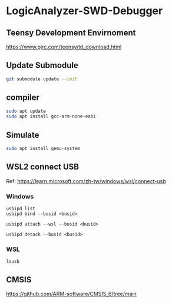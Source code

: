 # LogicAnalyzer-SWD-Debugger

## Teensy Development Envirnoment

https://www.pjrc.com/teensy/td_download.html

## Update Submodule

```bash
git submodule update --init
```

## compiler

```bash
sudo apt update
sudo apt install gcc-arm-none-eabi
```

## Simulate

```bash
sudo apt install qemu-system
```

## WSL2 connect USB

Ref: https://learn.microsoft.com/zh-tw/windows/wsl/connect-usb

### Windows

```shell
usbipd list
usbipd bind --busid <busid>
```

```shell
usbipd attach --wsl --busid <busid>
```

```shell
usbipd detach --busid <busid>
```

### WSL

```shell
lsusb
```

## CMSIS

https://github.com/ARM-software/CMSIS_6/tree/main
